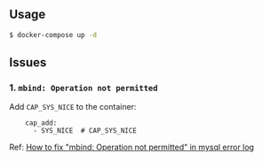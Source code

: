 ## Usage

```bash
$ docker-compose up -d
```

## Issues

### 1. `mbind: Operation not permitted`

Add `CAP_SYS_NICE` to the container:

```
    cap_add:
      - SYS_NICE  # CAP_SYS_NICE
```

Ref: [How to fix "mbind: Operation not permitted" in mysql error log](https://stackoverflow.com/questions/55559386/how-to-fix-mbind-operation-not-permitted-in-mysql-error-log)
